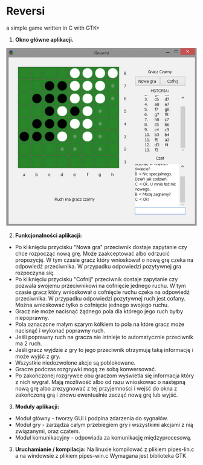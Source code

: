 # Reversi
a simple game written in C with GTK+



1.  **Okno główne aplikacji.**
  
  ![alt tag](https://github.com/dingorth/Reversi/blob/master/reversi_obrazek.jpg)

2. **Funkcjonalności aplikacji:**

- Po kliknięciu przycisku "Nowa gra" przeciwnik dostaje zapytanie czy chce rozpocząć nową grę. Może zaakceptować albo odrzucić propozycję. W tym czasie gracz który wnioskował o nową grę czeka na odpowiedź przeciwnika. W przypadku odpowiedzi pozytywnej gra rozpoczyna się.
- Po kliknięciu przycisku "Cofnij" przeciwnik dostaje zapytanie czy pozwala swojemu przeciwnikowi na cofnięcie jednego ruchu. W tym czasie gracz który wnioskował o cofnięcie ruchu czeka na odpowiedź przeciwnika. W przypadku odpowiedzi pozytywnej ruch jest cofany. Można wnioskować tylko o cofnięcie jednego swojego ruchu.
- Gracz nie może nacisnąć żądnego pola dla którego jego ruch byłby niepoprawny.
- Pola oznaczone małym szarym kółkiem to pola na które gracz może nacisnąć i wykonać poprawny ruch.
- Jeśli poprawny ruch na gracza nie istnieje to automatycznie przeciwnik ma 2 ruch.
- Jeśli gracz wyjdzie z gry to jego przeciwnik otrzymują taką informację i może wyjść z gry.
- Wszystkie niedozwolone akcje są poblokowane.
- Gracze podczas rozgrywki mogą ze sobą konwersować.
- Po zakończonej rozgrywce obu graczom wyświetla się informacja który z nich wygrał. Mają możliwość albo od razu wnioskować o następną nową grę albo zrezygnować z tej przyjemności i wejść do okna z zakończoną grą i znowu ewentualnie zacząć nową grę lub wyjść.

3. **Moduły aplikacji:**

- Moduł główny - tworzy GUI i podpina zdarzenia do sygnałów.
- Moduł gry - zarządza całym przebiegiem gry i wszystkimi akcjami z nią związanymi, oraz czatem.
- Moduł  komunikacyjny - odpowiada za komunikację międzyprocesową.

3. **Uruchamianie  / kompilacja:**
  Na linuxie kompilować z plikiem pipes-lin.c a na windowsie z plikiem pipes-win.c
  Wymagana jest biblioteka GTK
